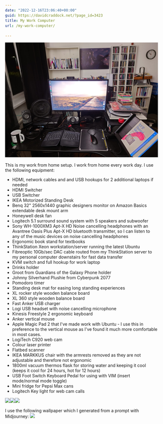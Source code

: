 ```yaml
---
date: "2022-12-16T23:06:40+00:00"
guid: https://davidcraddock.net/?page_id=3423
title: My Work Computer
url: /my-work-computer/

---
```


![image](wfhdesk.jpg)

This is my work from home setup. I work from home every work day. I use the following equipment:

- HDMI, network cables and and USB hookups for 2 additional laptops if needed
- HDMI Switcher
- USB Switcher
- IKEA Motorized Standing Desk
- Benq 32" 2560x1440 graphic designers monitor on Amazon Basics extendable desk mount arm
- Honeywell desk fan
- Logitech 5.1 surround sound system with 5 speakers and subwoofer
- Sony WH-1000XM3 Apt-X HD Noise cancelling headphones with an Avantree Oasis Plus Apt-X HD bluetooth transmitter, so I can listen to any of the music devices on noise cancelling headphones
- Ergonomic book stand for textbooks
- ThinkStation Xeon workstation/server running the latest Ubuntu
- Fibreoptic 10Gb/sec DAC cable routed from my ThinkStation server to my personal computer downstairs for fast data transfer
- KVM switch and full hookup for work laptop
- Drinks holder
- Groot from Guardians of the Galaxy Phone holder
- Johnny Silverhand Plushie from Cyberpunk 2077
- Pomodoro timer
- Standing desk mat for easing long standing experiences
- XL rocker style wooden balance board
- XL 360 style wooden balance board
- Fast Anker USB charger
- Logi USB headset with noise cancelling microphone
- Kinesis Freestyle 2 ergonomic keyboard
- Anker vertical mouse
- Apple Magic Pad 2 that I've made work with Ubuntu - I use this in preference to the vertical mouse as I've found it much more comfortable in most cases.
- LogiTech C920 web cam
- Colour laser printer
- Flatbed scanner
- IKEA MARKKUS chair with the armrests removed as they are not adjustable and therefore not ergonomic
- 1800ml vacuum thermos flask for storing water and keeping it cool (keeps it cool for 24 hours, hot for 12 hours)
- USB Foot Switch Keyboard Pedal for using with VIM (insert mode/normal mode toggle)
- Mini fridge for Pepsi Max cans
- Logitech Key light for web cam calls

[![](/wp-content/uploads/2022/12/20221217_112627.jpg)](/wp-content/uploads/2022/12/20221217_112627.jpg)[![](/wp-content/uploads/2022/12/20221217_112620.jpg)](/wp-content/uploads/2022/12/20221217_112620.jpg)[![](/wp-content/uploads/2022/12/20221217_112635.jpg)](/wp-content/uploads/2022/12/20221217_112635.jpg)

I use the following wallpaper which I generated from a prompt with Midjourney:
[![](/wp-content/uploads/2022/12/art.jpg)](/wp-content/uploads/2022/12/art.jpg)
